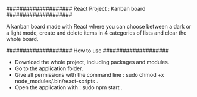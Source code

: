 #################### React Project : Kanban board ####################

A kanban board made with React where you can choose between a dark or a light mode, create and delete items in 4 categories of lists and clear the whole board.

#################### How to use ####################

- Download the whole project, including packages and modules.
- Go to the application folder.
- Give all permissions with the command line : sudo chmod +x node_modules/.bin/react-scripts .
- Open the application with : sudo npm start .
